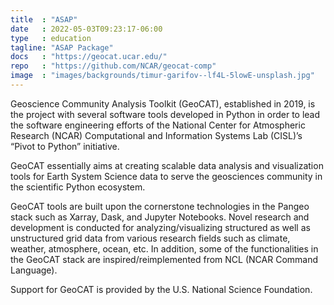 ```yaml
---
title  : "ASAP"
date   : 2022-05-03T09:23:17-06:00
type   : education
tagline: "ASAP Package"
docs   : "https://geocat.ucar.edu/"
repo   : "https://github.com/NCAR/geocat-comp"
image  : "images/backgrounds/timur-garifov--lf4L-5lowE-unsplash.jpg"
---
```



Geoscience Community Analysis Toolkit (GeoCAT), established in 2019, is the 
project with several software tools developed in Python in order to lead the 
software engineering efforts of the National Center for Atmospheric Research 
(NCAR) Computational and Information Systems Lab (CISL)’s “Pivot to Python” 
initiative.

GeoCAT essentially aims at creating scalable data analysis and visualization 
tools for Earth System Science data to serve the geosciences community in the 
scientific Python ecosystem. 

GeoCAT tools are built upon the cornerstone technologies in the Pangeo stack 
such as Xarray, Dask, and Jupyter Notebooks. Novel research and development 
is conducted for analyzing/visualizing structured as well as unstructured 
grid data from various research fields such as climate, weather, atmosphere, 
ocean, etc. In addition, some of the functionalities in the GeoCAT stack are 
inspired/reimplemented from NCL (NCAR Command Language).

Support for GeoCAT is provided by the U.S. National Science Foundation.
